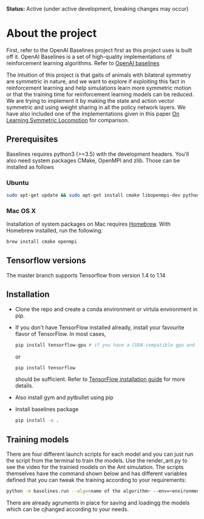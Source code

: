 **Status:** Active (under active development, breaking changes may occur)

# About the project

First, refer to the OpenAI Baselines project first as this project uses is built off it. OpenAI Baselines is a set of high-quality implementations of reinforcement learning algorithms. Refer to [OpenAI baselines](https://github.com/openai/baselines)

The intuition of this project is that gaits of animals with bilateral symmetry are symmetric in nature, and we want to explore if exploiting this fact in reinforcement learning and help simulations learn more symmetric motion or that the training time for reinforcement learning models can be reduced. We are trying to implement it by making the state and action vector symmetric and using weight sharing in all the policy network layers. We have also included one of the implementations given in this paper [On Learning Symmetric Locomotion](https://www.cs.ubc.ca/~van/papers/2019-MIG-symmetry/) for comparison.

## Prerequisites 
Baselines requires python3 (>=3.5) with the development headers. You'll also need system packages CMake, OpenMPI and zlib. Those can be installed as follows
### Ubuntu 
    
```bash
sudo apt-get update && sudo apt-get install cmake libopenmpi-dev python3-dev zlib1g-dev
```
    
### Mac OS X
Installation of system packages on Mac requires [Homebrew](https://brew.sh). With Homebrew installed, run the following:
```bash
brew install cmake openmpi
```

## Tensorflow versions
The master branch supports Tensorflow from version 1.4 to 1.14

## Installation
- Clone the repo and create a conda environment or virtula environment in pip.
- If you don't have TensorFlow installed already, install your favourite flavor of TensorFlow. In most cases, 
    ```bash 
    pip install tensorflow-gpu # if you have a CUDA-compatible gpu and proper drivers
    ```
    or 
    ```bash
    pip install tensorflow
    ```
    should be sufficient. Refer to [TensorFlow installation guide](https://www.tensorflow.org/install/)
    for more details. 
    
- Also install gym and pytbullet using pip

- Install baselines package
    ```bash
    pip install -e .
    ```

## Training models
There are four different launch scripts for each model and you can just run the script from the terminal to train the models.
Use the render_ant.py to see the video for the trainied models on the Ant simulation. 
The scripts themselves have the command shown below and has different variables defined that you can tweak the training according to your requirements:
```bash
python -m baselines.run --alg=<name of the algorithm> --env=<environment_id> [additional arguments]
```
There are already agruments in place for saving and loadingg the models which can be cjhanged according to your needs.

